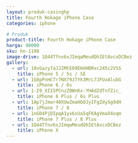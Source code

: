 ```yaml
---
layout: produk-casinghp
title: Fourth Hokage iPhone Case
categories: iphone

# Produk
product-title: Fourth Hokage iPhone Case
harga: 90000
sku: hn-1198
image-drive: 1Q44Tfnv6xJImqwMeudQhIEtAvcxDCBez
gallery:
  - url: 10vGazy7aJJ2MtE09EHdHBRxc245c2VSS
    title: iPhone 5 / 5s / SE
  - url: 1G8pPnHC7r7NX79J7Yk3MrL7JFUxAlubG
    title: iPhone 6 / 6s
  - url: 1-I9_XIISPCnzZ0WnKx-YHAdZdTnfZic_
    title: iPhone 6 Plus / 6s Plus
  - url: 1Ap7jJmar40XUwZmaHG0JyIFgZdySg9dH
    title: iPhone 7 / 8
  - url: 1nGD4PjDIpqA1yx6sUa5qFKAgVmaX4oqm
    title: iPhone 7 Plus / 8 Plus
  - url: 1Q44Tfnv6xJImqwMeudQhIEtAvcxDCBez
    title: iPhone X
---
```

